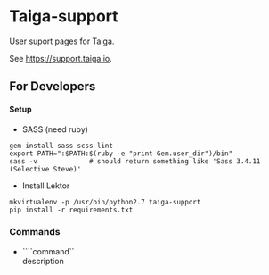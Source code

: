 # Taiga-support

User suport pages for Taiga.

See https://support.taiga.io.


## For Developers

#### Setup

- SASS (need ruby)
```
gem install sass scss-lint
export PATH=":$PATH:$(ruby -e "print Gem.user_dir")/bin"
sass -v             # should return something like 'Sass 3.4.11 (Selective Steve)'
```

- Install Lektor
```
mkvirtualenv -p /usr/bin/python2.7 taiga-support
pip install -r requirements.txt
```


### Commands

- ````command``  
  description
